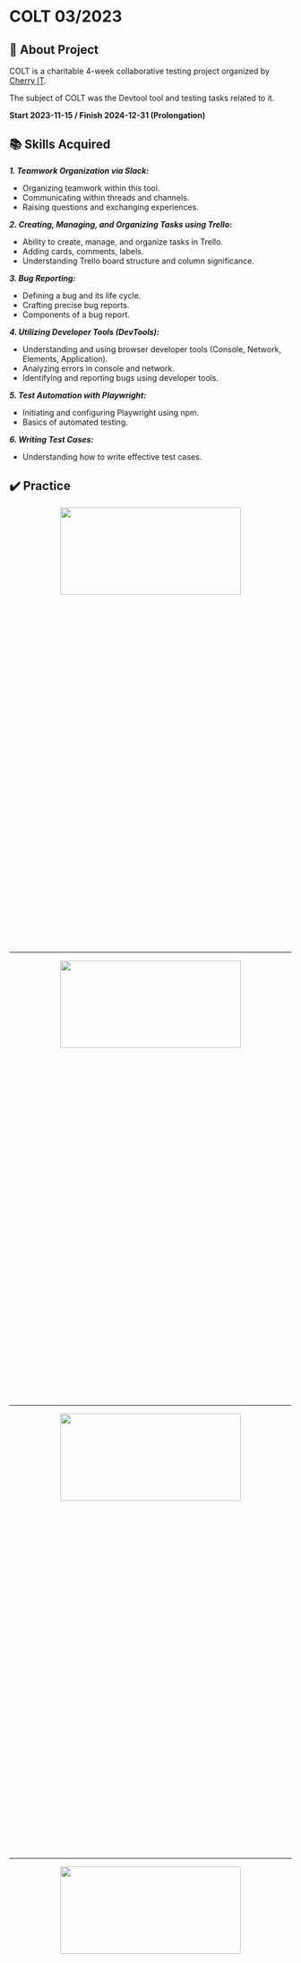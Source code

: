 # COLT 03/2023

## 📝 About Project

COLT is a charitable 4-week collaborative testing project organized by <a href="http://cherry-it.pl/colt-3-2023/" target="_blank">Cherry IT</a>.

The subject of COLT was the Devtool tool and testing tasks related to it.

**Start 2023-11-15 / Finish 2024-12-31 (Prolongation)**

## 📚 Skills Acquired

***1. Teamwork Organization via Slack:***
- Organizing teamwork within this tool.
- Communicating within threads and channels.
- Raising questions and exchanging experiences.

***2. Creating, Managing, and Organizing Tasks using Trello:***
- Ability to create, manage, and organize tasks in Trello.
- Adding cards, comments, labels.
- Understanding Trello board structure and column significance.

***3. Bug Reporting:***
- Defining a bug and its life cycle.
- Crafting precise bug reports.
- Components of a bug report.

***4. Utilizing Developer Tools (DevTools):***
- Understanding and using browser developer tools (Console, Network, Elements, Application).
- Analyzing errors in console and network.
- Identifying and reporting bugs using developer tools.

***5. Test Automation with Playwright:***
- Initiating and configuring Playwright using npm.
- Basics of automated testing.

***6. Writing Test Cases:***
- Understanding how to write effective test cases.



## ✔️ Practice

<p align="center"><img src="https://github.com/natallor/my_test_projects/assets/132356748/71a7e24c-a919-4135-997f-db4f3f827e54" width="80%" height="20%"></p>

-----

<p align="center"><img src="https://github.com/natallor/my_test_projects/assets/132356748/75fcbd9d-d11c-4c09-96f3-5aa5cc427be4" width="80%" height="20%"></p>

-----

<p align="center"><img src="https://github.com/natallor/my_test_projects/assets/132356748/487a0e94-7b2a-41ab-b3b6-e4d8036d16ef" width="80%" height="20%"></p>

-----

<p align="center"><img src="https://github.com/natallor/my_test_projects/assets/132356748/1af13024-413c-45fb-8a08-ae93b4b69142" width="80%" height="20%"></p>

-----

<p align="center"><img src="https://github.com/natallor/my_test_projects/assets/132356748/7392264a-e63b-47aa-ab3d-2c7ee20c0b17" width="80%" height="20%"></p>

-----

<p align="center"><img src="https://github.com/natallor/my_test_projects/assets/132356748/9ce8c444-af63-4311-8d07-b98aff6fe7ae" width="80%" height="20%"></p>

-----


